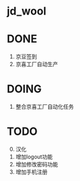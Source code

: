 # jd_wool

# DONE
1. 京豆签到
2. 京喜工厂自动生产


# DOING
1. 整合京喜工厂自动化任务


# TODO
0. 汉化
1. 增加logout功能
2. 增加修改密码功能
3. 增加手机注册